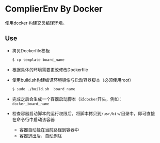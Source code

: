 # ComplierEnv By Docker

使用docker 构建交叉编译环境。



## Use

* 拷贝Dockerfile模板

  ```bash
  $ cp template board_name
  ```

* 根据具体的环境需要更改修改Dockerfile

* 使用build.sh构建编译环境镜像与启动容器脚本（必须使用root）

  ```bash
  $ sudo ./build.sh  board_name
  ```

* 完成之后会生成一个容器启动脚本（以`docker`开头，例如：`docker_board_name`

* 检查容器启动脚本的运行权限后，将脚本拷贝到`/usr/bin/`目录中，即可直接在命令行中启动该容器

  * 容器自动挂在当前路径到容器中
  * 容器退出后，自动删除

  

